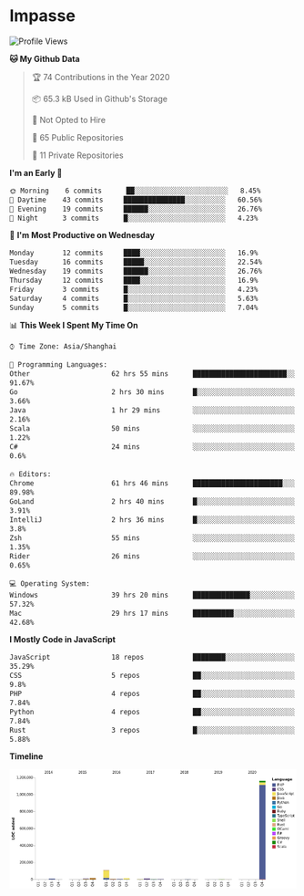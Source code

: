 # Impasse

<!--START_SECTION:waka-->
![Profile Views](http://img.shields.io/badge/Profile%20Views-4-blue)

**🐱 My Github Data** 

> 🏆 74 Contributions in the Year 2020
 > 
> 📦 65.3 kB Used in Github's Storage 
 > 
> 🚫 Not Opted to Hire
 > 
> 📜 65 Public Repositories
 > 
> 🔑 11 Private Repositories 

**I'm an Early 🐤** 

```text
🌞 Morning    6 commits      ██░░░░░░░░░░░░░░░░░░░░░░░   8.45% 
🌆 Daytime    43 commits     ███████████████░░░░░░░░░░   60.56% 
🌃 Evening    19 commits     ██████░░░░░░░░░░░░░░░░░░░   26.76% 
🌙 Night      3 commits      █░░░░░░░░░░░░░░░░░░░░░░░░   4.23%

```
📅 **I'm Most Productive on Wednesday** 

```text
Monday       12 commits     ████░░░░░░░░░░░░░░░░░░░░░   16.9% 
Tuesday      16 commits     █████░░░░░░░░░░░░░░░░░░░░   22.54% 
Wednesday    19 commits     ██████░░░░░░░░░░░░░░░░░░░   26.76% 
Thursday     12 commits     ████░░░░░░░░░░░░░░░░░░░░░   16.9% 
Friday       3 commits      █░░░░░░░░░░░░░░░░░░░░░░░░   4.23% 
Saturday     4 commits      █░░░░░░░░░░░░░░░░░░░░░░░░   5.63% 
Sunday       5 commits      █░░░░░░░░░░░░░░░░░░░░░░░░   7.04%

```


📊 **This Week I Spent My Time On** 

```text
⌚︎ Time Zone: Asia/Shanghai

💬 Programming Languages: 
Other                    62 hrs 55 mins      ███████████████████████░░   91.67% 
Go                       2 hrs 30 mins       █░░░░░░░░░░░░░░░░░░░░░░░░   3.66% 
Java                     1 hr 29 mins        ░░░░░░░░░░░░░░░░░░░░░░░░░   2.16% 
Scala                    50 mins             ░░░░░░░░░░░░░░░░░░░░░░░░░   1.22% 
C#                       24 mins             ░░░░░░░░░░░░░░░░░░░░░░░░░   0.6%

🔥 Editors: 
Chrome                   61 hrs 46 mins      ██████████████████████░░░   89.98% 
GoLand                   2 hrs 40 mins       █░░░░░░░░░░░░░░░░░░░░░░░░   3.91% 
IntelliJ                 2 hrs 36 mins       █░░░░░░░░░░░░░░░░░░░░░░░░   3.8% 
Zsh                      55 mins             ░░░░░░░░░░░░░░░░░░░░░░░░░   1.35% 
Rider                    26 mins             ░░░░░░░░░░░░░░░░░░░░░░░░░   0.65%

💻 Operating System: 
Windows                  39 hrs 20 mins      ██████████████░░░░░░░░░░░   57.32% 
Mac                      29 hrs 17 mins      ██████████░░░░░░░░░░░░░░░   42.68%

```

**I Mostly Code in JavaScript** 

```text
JavaScript               18 repos            ████████░░░░░░░░░░░░░░░░░   35.29% 
CSS                      5 repos             ██░░░░░░░░░░░░░░░░░░░░░░░   9.8% 
PHP                      4 repos             ██░░░░░░░░░░░░░░░░░░░░░░░   7.84% 
Python                   4 repos             ██░░░░░░░░░░░░░░░░░░░░░░░   7.84% 
Rust                     3 repos             █░░░░░░░░░░░░░░░░░░░░░░░░   5.88%

```


**Timeline**

![Chart not found](https://github.com/impasse/impasse/blob/master/charts/bar_graph.png) 


<!--END_SECTION:waka-->
